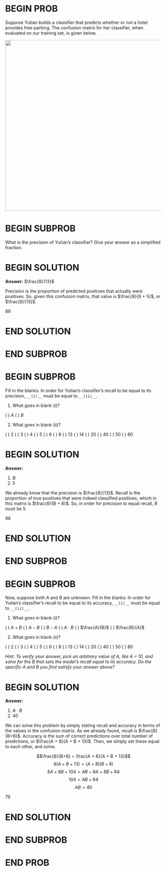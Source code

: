 # BEGIN PROB

Suppose Yutian builds a classifier that predicts whether or not a hotel provides free parking. The confusion matrix for her classifier, when evaluated on our training set, is given below.

<center><img src="../assets/images/old-from-80/wi24-final/confusion.png" width=550></center>

# BEGIN SUBPROB

What is the precision of Yutian’s classifier? Give your answer as a simplified fraction.

# BEGIN SOLUTION

**Answer:** $\frac{8}{13}$

Precision is the proportion of predicted positives that actually were positives. So, given this confusion matrix, that value is $\frac{8}{8 + 5}$, or $\frac{8}{13}$.

<average>89</average>

# END SOLUTION

# END SUBPROB

# BEGIN SUBPROB

Fill in the blanks: In order for Yutian’s classifier’s recall to be equal to its precision, `__(i)__` must be equal to `__(ii)__`.

1. What goes in blank (i)?

( ) $A$
( ) $B$

2. What goes in blank (ii)?

( ) 2
( ) 3
( ) 4
( ) 5
( ) 6
( ) 8
( ) 13
( ) 14
( ) 20 
( ) 40
( ) 50
( ) 80

# BEGIN SOLUTION

**Answer:** 

1. $B$
2. 5

We already know that the precision is $\frac{8}{13}$. Recall is the proportion of true positives that were indeed classified positives, which in this matrix is $\frac{8}{B + 8}$. So, in order for precision to equal recall, $B$ must be 5.

<average>96</average>

# END SOLUTION

# END SUBPROB

# BEGIN SUBPROB

Now, suppose both $A$ and $B$ are unknown. Fill in the blanks: In order for Yutian’s classifier’s recall to be equal to its accuracy, `__(i)__` must be equal to `__(ii)__`.

1. What goes in blank (i)?

( ) $A + B$
( ) $A - B$
( ) $B - A$
( ) $A \cdot B$
( ) $\frac{A}{B}$
( ) $\frac{B}{A}$

2. What goes in blank (ii)?

( ) 2
( ) 3
( ) 4
( ) 5
( ) 6
( ) 8
( ) 13
( ) 14
( ) 20 
( ) 40
( ) 50
( ) 80

*Hint: To verify your answer, pick an arbitrary value of A, like A = 10, and solve for the B that sets the model’s recall equal to its accuracy. Do the specific A and B you find satisfy your answer above?*

# BEGIN SOLUTION

**Answer:** 

1. $A \cdot B$
2. 40

We can solve this problem by simply stating recall and accuracy in terms of the values in the confusion matrix. As we already found, recall is $\frac{8}{B+8}$. Accuracy is the sum of correct predictions over total number of predictions, or $\frac{A + 8}{A + B + 13}$. Then, we simply set these equal to each other, and solve.

$$\frac{8}{B+8} = \frac{A + 8}{A + B + 13}$$
$$8(A + B + 13) = (A + 8)(B + 8)$$
$$8A + 8B + 104 = AB + 8A + 8B + 64$$
$$104 = AB + 64$$
$$AB = 40$$

<average>79</average>

# END SOLUTION

# END SUBPROB

# END PROB







